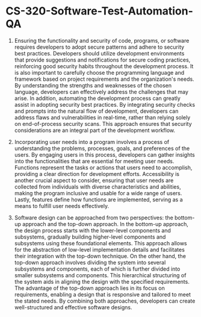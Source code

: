 # CS-320-Software-Test-Automation-QA

1. Ensuring the functionality and security of code, programs, or software requires developers to adopt secure patterns and adhere to security best practices. Developers should utilize development environments that provide suggestions and notifications for secure coding practices, reinforcing good security habits throughout the development process. It is also important to carefully choose the programming language and framework based on project requirements and the organization's needs. By understanding the strengths and weaknesses of the chosen language, developers can effectively address the challenges that may arise.
In addition, automating the development process can greatly assist in adopting security best practices. By integrating security checks and prompts into the natural flow of development, developers can address flaws and vulnerabilities in real-time, rather than relying solely on end-of-process security scans. This approach ensures that security considerations are an integral part of the development workflow.

2. Incorporating user needs into a program involves a process of understanding the problems, processes, goals, and preferences of the users. By engaging users in this process, developers can gather insights into the functionalities that are essential for meeting user needs. Functions represent the tasks or actions that users need to accomplish, providing a clear direction for development efforts. Accessibility is another crucial aspect to consider, ensuring that user needs are collected from individuals with diverse characteristics and abilities, making the program inclusive and usable for a wide range of users. Lastly, features define how functions are implemented, serving as a means to fulfill user needs effectively.

3. Software design can be approached from two perspectives: the bottom-up approach and the top-down approach. In the bottom-up approach, the design process starts with the lower-level components and subsystems, gradually building higher-level components and subsystems using these foundational elements. This approach allows for the abstraction of low-level implementation details and facilitates their integration with the top-down technique. On the other hand, the top-down approach involves dividing the system into several subsystems and components, each of which is further divided into smaller subsystems and components. This hierarchical structuring of the system aids in aligning the design with the specified requirements. The advantage of the top-down approach lies in its focus on requirements, enabling a design that is responsive and tailored to meet the stated needs. By combining both approaches, developers can create well-structured and effective software designs.
